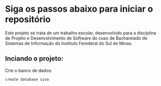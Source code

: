 # Siga os passos abaixo para iniciar o repositório

Este projeto se trata de um trabalho escolar, desenvolvido para a disciplina de Projeto e Desenvolvimento de Software do cuso de Bacharelado de Sistemas de Informação do Instituto Ferederal do Sul de Minas.

## Inciando o projeto:

Crie o banco de dados:

```sh
create database siva
```
